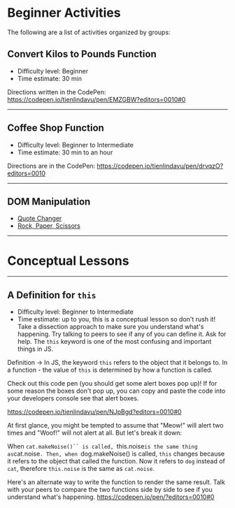 # Beginner Activities

The following are a list of activities organized by groups:

## Convert Kilos to Pounds Function
- Difficulty level: Beginner
- Time estimate: 30 min

Directions written in the CodePen: 
https://codepen.io/tienlindavu/pen/EMZGBW?editors=0010#0

---
## Coffee Shop Function
- Difficulty level: Beginner to Intermediate
- Time estimate: 30 min to an hour

Directions are in the CodePen:
https://codepen.io/tienlindavu/pen/drvqzO?editors=0010

---

## DOM Manipulation
- [Quote Changer](quote-changer)
- [Rock, Paper, Scissors](rock-paper-scissors)

---

# Conceptual Lessons

---

## A Definition for `this`
- Difficulty level: Beginner to Intermediate
- Time estimate: up to you, this is a conceptual lesson so don't rush it! Take a dissection approach to make sure you understand what's happening. Try talking to peers to see if any of you can define it. Ask for help. The `this` keyword is one of the most confusing and important things in JS.

Definition -> In JS, the keyword `this` refers to the object that it belongs to. In a function - the value of `this` is determined by how a function is called. 

Check out this code pen (you should get some alert boxes pop up)! If for some reason the boxes don't pop up, you can copy and paste the code into your developers console see that alert boxes.

https://codepen.io/tienlindavu/pen/NJpBgd?editors=0010#0

At first glance, you might be tempted to assume that "Meow!" will alert two times and "Woof!" will not alert at all. But let's break it down:

When `cat.makeNoise()`` is called, `this.noise` is the same thing as `cat.noise`. Then, when `dog.makeNoise() is called, `this` changes because it refers to the object that called the function. Now it refers to `dog` instead of `cat`, therefore `this.noise` is the same as `cat.noise`.

Here's an alternate way to write the function to render the same result. Talk with your peers to compare the two functions side by side to see if you understand what's happening.
https://codepen.io/pen/?editors=0010#0
